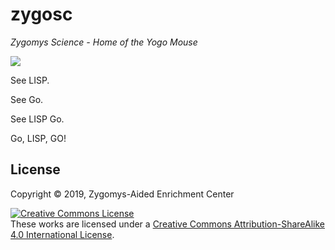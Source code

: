 # zygosc

*Zygomys Science - Home of the Yogo Mouse*

[![][logo]][logo-large]


See LISP.

See Go.

See LISP Go.

Go, LISP, GO!


## License

Copyright © 2019, Zygomys-Aided Enrichment Center

<a rel="license" href="http://creativecommons.org/licenses/by-sa/4.0/"><img alt="Creative Commons License" style="border-width:0" src="https://i.creativecommons.org/l/by-sa/4.0/88x31.png" /></a><br />These works are licensed under a <a rel="license" href="http://creativecommons.org/licenses/by-sa/4.0/">Creative Commons Attribution-ShareAlike 4.0 International License</a>.


<!-- Named page links below: /-->

[logo]: logos/zygomys-science-innovators-logo-250x.png
[logo-large]: logos/zygomys-science-innovators-logo-1000x.png
